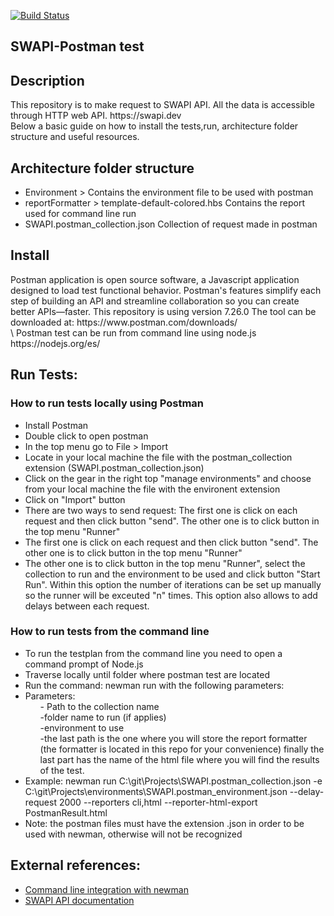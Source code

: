 [![Build Status](https://app.travis-ci.com/aisabel/SWAPI-Postman-Test.svg?branch=master)](https://app.travis-ci.com/aisabel/SWAPI-Postman-Test.svg?branch=main)


<h2>SWAPI-Postman test</h2>
<h2>Description</h2>
<p align="justified">This repository is to make request to SWAPI API. All the data is accessible through HTTP web API. https://swapi.dev</br>
Below a basic guide on how to install the tests,run, architecture folder structure and useful resources.</p>

<h2>Architecture folder structure</h2>
<ul>
  <li>Environment > Contains the environment file to be used with postman </li>
  <li>reportFormatter > template-default-colored.hbs Contains the report used for command line run</li>
  <li>SWAPI.postman_collection.json Collection of request made in postman</li>
</ul>

<h2>Install</h2>
<p>Postman application is open source software, a Javascript application designed to load test functional behavior. Postman's features simplify each step of building an API and streamline collaboration so you can create better APIs—faster. This repository is using version 7.26.0 The tool can be downloaded at: https://www.postman.com/downloads/</br>\
Postman test can be run from command line using node.js https://nodejs.org/es/
</p>

<h2>Run Tests: </h2>
<h3>How to run tests locally using Postman</h3>
<ul>
  <li>Install Postman</li>
  <li>Double click to open postman</li>
  <li>In the top menu go to File > Import</li>
  <li>Locate in your local machine the file with the postman_collection extension (SWAPI.postman_collection.json)</li>
  <li>Click on the gear in the right top "manage environments" and choose from your local machine the file with the environent extension</li>
  <li>Click on "Import" button</li>
  <li>There are two ways to send request: The first one is click on each request and then click button "send". The other one is to click button in the top menu "Runner"</li>
  <li>The first one is click on each request and then click button "send". The other one is to click button in the top menu "Runner"</li>
  <li>The other one is to click button in the top menu "Runner", select the collection to run and the environment to be used and click button "Start Run". Within this option the number of iterations can be set up manually so the runner will be exceuted "n" times. This option also allows to add delays between each request.</li>
 </ul>
<h3>How to run tests from the command line</h3>
<ul>
  <li>To run the testplan from the command line you need to open a command prompt of Node.js</li>
  <li>Traverse locally until folder where postman test are located</li>
  <li>Run the command: newman run with the following parameters: </il>
    <li>Parameters:
<ol>- Path to the collection name</ol>
<ol>-folder name to run (if applies)</ol>
<ol>-environment to use</ol>
<ol>-the last path is the one where you will store the report formatter (the formatter is located in this repo for your convenience)
finally the last part has the name of the html file where you will find the results of the test.</ol>
</li>
<li>Example:  newman run C:\git\Projects\SWAPI.postman_collection.json -e C:\git\Projects\environments\SWAPI.postman_environment.json --delay-request 2000 --reporters cli,html --reporter-html-export PostmanResult.html</li>
<li>Note: the postman files must have the extension .json in order to be used with newman, otherwise will not be recognized</li>
</ul>
    
<h2>External references: </h2>
<ul>
<li><a href="https://learning.postman.com/docs/postman/collection-runs/command-line-integration-with-newman/">Command line integration with newman</a></li>  
<li><a href="https://swapi.dev/">SWAPI API documentation</a></li>  

